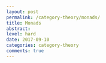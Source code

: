 ```yaml
---
layout: post
permalink: /category-theory/monads/
title: Monads
abstract: 
level: hard
date: 2017-09-10
categories: category-theory 
comments: true
---
```



